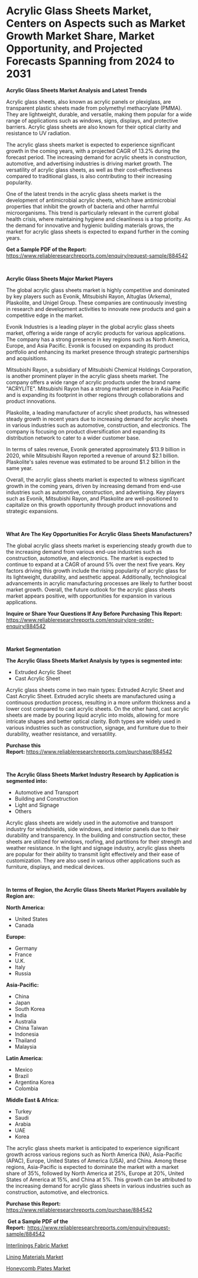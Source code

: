 <p><h1>Acrylic Glass Sheets Market, Centers on Aspects such as Market Growth Market Share, Market Opportunity, and Projected Forecasts Spanning from 2024 to 2031</h1></p><p><strong>Acrylic Glass Sheets Market Analysis and Latest Trends</strong></p>
<p><p>Acrylic glass sheets, also known as acrylic panels or plexiglass, are transparent plastic sheets made from polymethyl methacrylate (PMMA). They are lightweight, durable, and versatile, making them popular for a wide range of applications such as windows, signs, displays, and protective barriers. Acrylic glass sheets are also known for their optical clarity and resistance to UV radiation.</p><p>The acrylic glass sheets market is expected to experience significant growth in the coming years, with a projected CAGR of 13.2% during the forecast period. The increasing demand for acrylic sheets in construction, automotive, and advertising industries is driving market growth. The versatility of acrylic glass sheets, as well as their cost-effectiveness compared to traditional glass, is also contributing to their increasing popularity.</p><p>One of the latest trends in the acrylic glass sheets market is the development of antimicrobial acrylic sheets, which have antimicrobial properties that inhibit the growth of bacteria and other harmful microorganisms. This trend is particularly relevant in the current global health crisis, where maintaining hygiene and cleanliness is a top priority. As the demand for innovative and hygienic building materials grows, the market for acrylic glass sheets is expected to expand further in the coming years.</p></p>
<p><strong>Get a Sample PDF of the Report:&nbsp;</strong> <a href="https://www.reliableresearchreports.com/enquiry/request-sample/884542">https://www.reliableresearchreports.com/enquiry/request-sample/884542</a></p>
<p>&nbsp;</p>
<p><strong>Acrylic Glass Sheets Major Market Players</strong></p>
<p><p>The global acrylic glass sheets market is highly competitive and dominated by key players such as Evonik, Mitsubishi Rayon, Altuglas (Arkema), Plaskolite, and Unigel Group. These companies are continuously investing in research and development activities to innovate new products and gain a competitive edge in the market.</p><p>Evonik Industries is a leading player in the global acrylic glass sheets market, offering a wide range of acrylic products for various applications. The company has a strong presence in key regions such as North America, Europe, and Asia Pacific. Evonik is focused on expanding its product portfolio and enhancing its market presence through strategic partnerships and acquisitions.</p><p>Mitsubishi Rayon, a subsidiary of Mitsubishi Chemical Holdings Corporation, is another prominent player in the acrylic glass sheets market. The company offers a wide range of acrylic products under the brand name "ACRYLITE". Mitsubishi Rayon has a strong market presence in Asia Pacific and is expanding its footprint in other regions through collaborations and product innovations.</p><p>Plaskolite, a leading manufacturer of acrylic sheet products, has witnessed steady growth in recent years due to increasing demand for acrylic sheets in various industries such as automotive, construction, and electronics. The company is focusing on product diversification and expanding its distribution network to cater to a wider customer base.</p><p>In terms of sales revenue, Evonik generated approximately $13.9 billion in 2020, while Mitsubishi Rayon reported a revenue of around $2.1 billion. Plaskolite's sales revenue was estimated to be around $1.2 billion in the same year.</p><p>Overall, the acrylic glass sheets market is expected to witness significant growth in the coming years, driven by increasing demand from end-use industries such as automotive, construction, and advertising. Key players such as Evonik, Mitsubishi Rayon, and Plaskolite are well-positioned to capitalize on this growth opportunity through product innovations and strategic expansions.</p></p>
<p>&nbsp;</p>
<p><strong>What Are The Key Opportunities For Acrylic Glass Sheets Manufacturers?</strong></p>
<p><p>The global acrylic glass sheets market is experiencing steady growth due to the increasing demand from various end-use industries such as construction, automotive, and electronics. The market is expected to continue to expand at a CAGR of around 5% over the next five years. Key factors driving this growth include the rising popularity of acrylic glass for its lightweight, durability, and aesthetic appeal. Additionally, technological advancements in acrylic manufacturing processes are likely to further boost market growth. Overall, the future outlook for the acrylic glass sheets market appears positive, with opportunities for expansion in various applications.</p></p>
<p><strong>Inquire or Share Your Questions If Any Before Purchasing This Report:</strong> <a href="https://www.reliableresearchreports.com/enquiry/pre-order-enquiry/884542">https://www.reliableresearchreports.com/enquiry/pre-order-enquiry/884542</a></p>
<p>&nbsp;</p>
<p><strong>Market Segmentation</strong></p>
<p><strong>The Acrylic Glass Sheets Market Analysis by types is segmented into:</strong></p>
<p><ul><li>Extruded Acrylic Sheet</li><li>Cast Acrylic Sheet</li></ul></p>
<p><p>Acrylic glass sheets come in two main types: Extruded Acrylic Sheet and Cast Acrylic Sheet. Extruded acrylic sheets are manufactured using a continuous production process, resulting in a more uniform thickness and a lower cost compared to cast acrylic sheets. On the other hand, cast acrylic sheets are made by pouring liquid acrylic into molds, allowing for more intricate shapes and better optical clarity. Both types are widely used in various industries such as construction, signage, and furniture due to their durability, weather resistance, and versatility.</p></p>
<p><strong>Purchase this Report:&nbsp;</strong><a href="https://www.reliableresearchreports.com/purchase/884542">https://www.reliableresearchreports.com/purchase/884542</a></p>
<p>&nbsp;</p>
<p><strong>The Acrylic Glass Sheets Market Industry Research by Application is segmented into:</strong></p>
<p><ul><li>Automotive and Transport</li><li>Building and Construction</li><li>Light and Signage</li><li>Others</li></ul></p>
<p><p>Acrylic glass sheets are widely used in the automotive and transport industry for windshields, side windows, and interior panels due to their durability and transparency. In the building and construction sector, these sheets are utilized for windows, roofing, and partitions for their strength and weather resistance. In the light and signage industry, acrylic glass sheets are popular for their ability to transmit light effectively and their ease of customization. They are also used in various other applications such as furniture, displays, and medical devices.</p></p>
<p>&nbsp;</p>
<p><strong>In terms of Region, the Acrylic Glass Sheets Market Players available by Region are:</strong></p>
<p>
    <p> <strong> North America: </strong>
        <ul>
            <li>United States</li>
            <li>Canada</li>
        </ul>
        </p> 
    <p> <strong> Europe: </strong>
        <ul>
            <li>Germany</li>
            <li>France</li>
            <li>U.K.</li>
            <li>Italy</li>
            <li>Russia</li>
        </ul>
        </p> 
    <p> <strong> Asia-Pacific: </strong>
        <ul>
            <li>China</li>
            <li>Japan</li>
            <li>South Korea</li>
            <li>India</li>
            <li>Australia</li>
            <li>China Taiwan</li>
            <li>Indonesia</li>
            <li>Thailand</li>
            <li>Malaysia</li>
        </ul>
        </p> 
    <p> <strong> Latin America: </strong>
        <ul>
            <li>Mexico</li>
            <li>Brazil</li>
            <li>Argentina Korea</li>
            <li>Colombia</li>
        </ul>
        </p> 
    <p> <strong> Middle East & Africa: </strong>
        <ul>
            <li>Turkey</li>
            <li>Saudi</li>
            <li>Arabia</li>
            <li>UAE</li>
            <li>Korea</li>
        </ul>
    </p>
    </p>
<p><p>The acrylic glass sheets market is anticipated to experience significant growth across various regions such as North America (NA), Asia-Pacific (APAC), Europe, United States of America (USA), and China. Among these regions, Asia-Pacific is expected to dominate the market with a market share of 35%, followed by North America at 25%, Europe at 20%, United States of America at 15%, and China at 5%. This growth can be attributed to the increasing demand for acrylic glass sheets in various industries such as construction, automotive, and electronics.</p></p>
<p><strong>Purchase this Report: </strong><a href="https://www.reliableresearchreports.com/purchase/884542">https://www.reliableresearchreports.com/purchase/884542</a></p>
<p>&nbsp;<strong>Get a Sample PDF of the Report:&nbsp;&nbsp;</strong><a href="https://www.reliableresearchreports.com/enquiry/request-sample/884542">https://www.reliableresearchreports.com/enquiry/request-sample/884542</a></p>
<p><strong></strong></p>
<p><p><a href="https://view.publitas.com/reportprime-1/interlinings-fabric-market-size-furnishes-valuable-information-encompassing-market-share-market-trends-and-projections-spanning-from-2023-to-2030/">Interlinings Fabric Market</a></p><p><a href="https://view.publitas.com/reportprime-1/lining-materials-market-furnish-information-about-market-size-market-share-market-dynamics-and-projections-spanning-from-2023-to-2030/">Lining Materials Market</a></p><p><a href="https://github.com/ruddyyedelwadw/Market-Research-Report-List-1/blob/main/honeycomb-plates-market.md">Honeycomb Plates Market</a></p></p>
